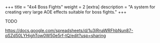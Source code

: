 +++
title = "4x4 Boss Fights"
weight = 2
[extra]
description = "A system for creating very large AOE effects suitable for boss fights."
+++

TODO

https://docs.google.com/spreadsheets/d/1u3iRnaWRFhbNun87-qSZd50LYHighTow0W50e5rf-tQ/edit?usp=sharing